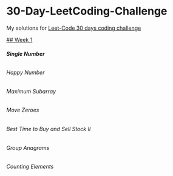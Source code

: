# 30-Day-LeetCoding-Challenge
My solutions for [Leet-Code 30 days coding challenge](https://leetcode.com/explore/challenge/card/30-day-leetcoding-challenge/)


[## Week 1](https://leetcode.com/explore/challenge/card/30-day-leetcoding-challenge/528/week-1/)

###### **Single Number**
###### Happy Number
###### Maximum Subarray
###### Move Zeroes
###### Best Time to Buy and Sell Stock II
###### Group Anagrams
###### Counting Elements
